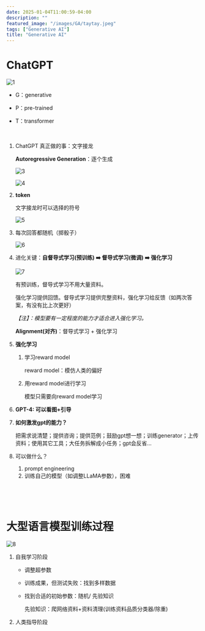 ```yaml
---
date: 2025-01-04T11:00:59-04:00
description: ""
featured_image: "/images/GA/taytay.jpeg"
tags: ["Generative AI"]
title: "Generative AI"
---
```


# ChatGPT

![1](/images/GA/1.png)

+ G：generative

+ P：pre-trained

+ T：transformer

<!--more-->

&nbsp;

1. ChatGPT 真正做的事：文字接龙

   **Autoregressive Generation**：逐个生成

   ![3](/images/GA/3.png)

   ![4](/images/GA/4.png)

2. **token**

   文字接龙时可以选择的符号

   ![5](/images/GA/5.png)

3. 每次回答都随机（掷骰子）

   ![6](/images/GA/6.png)

4. 进化关键：**自督导式学习(预训练) ➡️ 督导式学习(微调) ➡️ 强化学习**

   ![7](/images/GA/7.png)

   有预训练，督导式学习不用大量资料。

   强化学习提供回馈。督导式学习提供完整资料，强化学习给反馈（如两次答案，有没有比上次更好）

   *【注】：模型要有一定程度的能力才适合进入强化学习。*

   **Alignment(对齐)**：督导式学习 + 强化学习

5. **强化学习**

   1. 学习reward model

      reward model：模仿人类的偏好

   2. 用reward model进行学习

      模型只需要向reward model学习

6. **GPT-4: 可以看图+引导**

7. **如何激发gpt的能力？**

   把需求说清楚；提供咨询；提供范例；鼓励gpt想一想；训练generator；上传资料；使用其它工具；大任务拆解成小任务；gpt会反省...
   
8. 可以做什么？

   1. prompt engineering
   2. 训练自己的模型（如调整LLaMA参数），困难

 &nbsp;

&nbsp;

# 大型语言模型训练过程

![8](/images/GA/8.png)

1. 自我学习阶段

   - 调整超参数

   - 训练成果，但测试失败：找到多样数据

   - 找到合适的初始参数：随机/ 先验知识

     先验知识：爬网络资料+资料清理(训练资料品质分类器/除重)

2. 人类指导阶段
